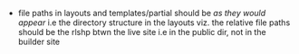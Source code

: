 - file paths in layouts and templates/partial should be *as they would appear* i.e the directory structure in the layouts viz. the relative file paths should be the rlshp btwn the live site i.e in the public dir, not in the builder site